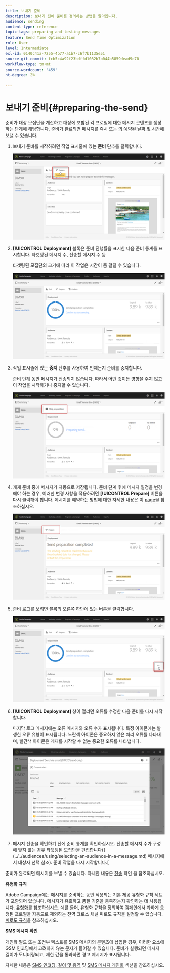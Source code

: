 ```yaml
---
title: 보내기 준비
description: 보내기 전에 준비를 정의하는 방법을 알아봅니다.
audience: sending
content-type: reference
topic-tags: preparing-and-testing-messages
feature: Send Time Optimization
role: User
level: Intermediate
exl-id: 0140c41a-7255-4b77-a1b7-c6f7b1135e51
source-git-commit: fcb5c4a92f23bdffd1082b7b044b5859dead9d70
workflow-type: tm+mt
source-wordcount: '459'
ht-degree: 2%

---
```


# 보내기 준비{#preparing-the-send}

준비가 대상 모집단을 계산하고 대상에 포함된 각 프로필에 대한 메시지 콘텐츠를 생성하는 단계에 해당합니다. 준비가 완료되면 메시지를 즉시 또는 [의 예약된 날짜 및 시간](../../sending/using/about-scheduling-messages.md)에 보낼 수 있습니다.

1. 보내기 준비를 시작하려면 작업 표시줄에 있는 **준비** 단추를 클릭합니다.

   ![](assets/preparing_delivery_2.png)

1. **[!UICONTROL Deployment]** 블록은 준비 진행률을 표시한 다음 준비 통계를 표시합니다. 타겟팅된 메시지 수, 전송할 메시지 수 등

   타겟팅된 모집단의 크기에 따라 이 작업은 시간이 좀 걸릴 수 있습니다.

   ![](assets/preparing_delivery.png)

1. 작업 표시줄에 있는 **중지** 단추를 사용하여 언제든지 준비를 중지합니다.

   준비 단계 동안 메시지가 전송되지 않습니다. 따라서 어떤 것이든 영향을 주지 않고 이 작업을 시작하거나 중지할 수 있습니다.

   ![](assets/preparing_delivery_6.png)

1. 게재 준비 중에 메시지가 자동으로 저장됩니다. 준비 단계 후에 메시지 일정을 변경해야 하는 경우, 이러한 변경 사항을 적용하려면 **[!UICONTROL Prepare]** 버튼을 다시 클릭해야 합니다. 메시지를 예약하는 방법에 대한 자세한 내용은 이 [page](../../sending/using/about-scheduling-messages.md)을 참조하십시오.

   ![](assets/preparing_delivery_5.png)

1. 준비 로그를 보려면 블록의 오른쪽 하단에 있는 버튼을 클릭합니다.

   ![](assets/preparing_delivery_4.png)

1. **[!UICONTROL Deployment]** 창이 열리면 오류를 수정한 다음 준비를 다시 시작합니다.

   마지막 로그 메시지에는 오류 메시지와 오류 수가 표시됩니다. 특정 아이콘에는 발생한 오류 유형이 표시됩니다. 노란색 아이콘은 중요하지 않은 처리 오류를 나타내며, 빨간색 아이콘은 게재를 시작할 수 없는 중요한 오류를 나타냅니다.

   ![](assets/preparing_delivery_3.png)

1. 메시지 전송을 확인하기 전에 준비 통계를 확인하십시오. 전송할 메시지 수가 구성에 맞지 않는 경우 타겟팅된 모집단을 편집합니다(](../../audiences/using/selecting-an-audience-in-a-message.md) 메시지에서 대상자 선택 참조). 준비 작업을 다시 시작합니다.[

준비가 완료되면 메시지를 보낼 수 있습니다. 자세한 내용은 [전송](../../sending/using/confirming-the-send.md) 확인 을 참조하십시오.

**유형화 규칙**

Adobe Campaign에는 메시지를 준비하는 동안 적용되는 기본 제공 유형화 규칙 세트가 포함되어 있습니다. 메시지가 유효하고 품질 기준을 충족하는지 확인하는 데 사용됩니다. [유형화](../../sending/using/about-typology-rules.md)를 참조하십시오. 예를 들어, 유형화 규칙을 정의하여 캠페인에서 과하게 요청된 프로필을 자동으로 제외하는 전역 크로스 채널 피로도 규칙을 설정할 수 있습니다. [피로도 규칙](../../sending/using/fatigue-rules.md)을 참조하십시오.

**SMS 메시지 확인**

개인화 필드 또는 조건부 텍스트를 SMS 메시지의 콘텐츠에 삽입한 경우, 이러한 요소에 GSM 인코딩에서 고려하지 않는 문자가 들어갈 수 있습니다. 준비가 실행되면 메시지 길이가 모니터링되고, 제한 값을 통과하면 경고 메시지가 표시됩니다.

자세한 내용은 [SMS 인코딩, 길이 및 음역](../../administration/using/configuring-sms-channel.md#sms-encoding--length-and-transliteration) 및 [SMS 메시지 개인화](../../channels/using/personalizing-sms-messages.md) 섹션을 참조하십시오.
